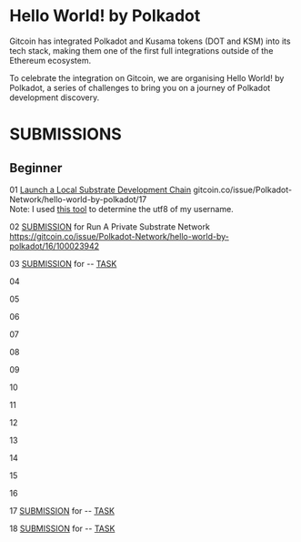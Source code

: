 # Hello World! by Polkadot

Gitcoin has integrated Polkadot and Kusama tokens (DOT and KSM) into its tech stack, making them one of the first full integrations outside of the Ethereum ecosystem.

To celebrate the integration on Gitcoin, we are organising Hello World! by Polkadot, a series of challenges to bring you on a journey of Polkadot development discovery.

# SUBMISSIONS

## Beginner

01 [Launch a Local Substrate Development Chain](dot-Hello-World-Hackathon/blob/main/01%20Launch%20a%20Local%20Substrate%20Development%20Chain.png)  gitcoin.co/issue/Polkadot-Network/hello-world-by-polkadot/17   
Note: I used [this tool](https://mothereff.in/utf-8#jeffanthonyfds) to determine the utf8 of my username.

02 [SUBMISSION]() for Run A Private Substrate Network https://gitcoin.co/issue/Polkadot-Network/hello-world-by-polkadot/16/100023942

03 [SUBMISSION](--) for -- [TASK](--)

04 

05 

06 

07 

08 

09 

10 

11 

12 

13 

14 

15 

16 

17 [SUBMISSION](--) for -- [TASK](--)

18 [SUBMISSION](--) for -- [TASK](--)
